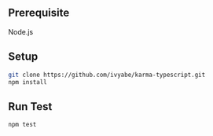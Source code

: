 ## Prerequisite
Node.js

## Setup
```bash
git clone https://github.com/ivyabe/karma-typescript.git
npm install
```

## Run Test
```bash
npm test
```
